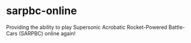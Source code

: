 # sarpbc-online
Providing the ability to play Supersonic Acrobatic Rocket-Powered Battle-Cars (SARPBC) online again!
